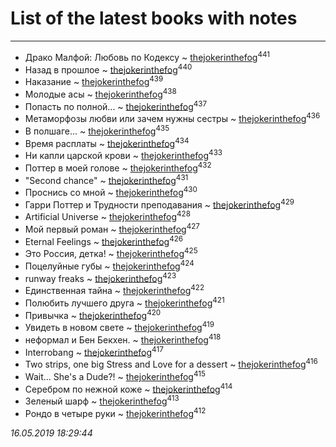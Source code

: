 # List of the latest books with notes
---

* Драко Малфой: Любовь по Кодексу ~ [thejokerinthefog](users/317/317244423-vkontakte)<sup>441</sup>
* Назад в прошлое ~ [thejokerinthefog](users/317/317244423-vkontakte)<sup>440</sup>
* Наказание ~ [thejokerinthefog](users/317/317244423-vkontakte)<sup>439</sup>
* Молодые асы ~ [thejokerinthefog](users/317/317244423-vkontakte)<sup>438</sup>
* Попасть по полной... ~ [thejokerinthefog](users/317/317244423-vkontakte)<sup>437</sup>
* Метаморфозы любви или зачем нужны сестры ~ [thejokerinthefog](users/317/317244423-vkontakte)<sup>436</sup>
* В полшаге... ~ [thejokerinthefog](users/317/317244423-vkontakte)<sup>435</sup>
* Время расплаты ~ [thejokerinthefog](users/317/317244423-vkontakte)<sup>434</sup>
* Ни капли царской крови ~ [thejokerinthefog](users/317/317244423-vkontakte)<sup>433</sup>
* Поттер в моей голове ~ [thejokerinthefog](users/317/317244423-vkontakte)<sup>432</sup>
* "Second chance" ~ [thejokerinthefog](users/317/317244423-vkontakte)<sup>431</sup>
* Проснись со мной ~ [thejokerinthefog](users/317/317244423-vkontakte)<sup>430</sup>
* Гарри Поттер и Трудности преподавания ~ [thejokerinthefog](users/317/317244423-vkontakte)<sup>429</sup>
* Artificial Universe ~ [thejokerinthefog](users/317/317244423-vkontakte)<sup>428</sup>
* Мой первый роман ~ [thejokerinthefog](users/317/317244423-vkontakte)<sup>427</sup>
* Eternal Feelings ~ [thejokerinthefog](users/317/317244423-vkontakte)<sup>426</sup>
* Это Россия, детка! ~ [thejokerinthefog](users/317/317244423-vkontakte)<sup>425</sup>
* Поцелуйные губы ~ [thejokerinthefog](users/317/317244423-vkontakte)<sup>424</sup>
* runway freaks ~ [thejokerinthefog](users/317/317244423-vkontakte)<sup>423</sup>
* Единственная тайна ~ [thejokerinthefog](users/317/317244423-vkontakte)<sup>422</sup>
* Полюбить лучшего друга ~ [thejokerinthefog](users/317/317244423-vkontakte)<sup>421</sup>
* Привычка ~ [thejokerinthefog](users/317/317244423-vkontakte)<sup>420</sup>
* Увидеть в новом свете ~ [thejokerinthefog](users/317/317244423-vkontakte)<sup>419</sup>
* неформал и Бен Бекхен. ~ [thejokerinthefog](users/317/317244423-vkontakte)<sup>418</sup>
* Interrobang ~ [thejokerinthefog](users/317/317244423-vkontakte)<sup>417</sup>
* Two strips, оne big Stress and Love for a dessert ~ [thejokerinthefog](users/317/317244423-vkontakte)<sup>416</sup>
* Wait... She's a Dude?! ~ [thejokerinthefog](users/317/317244423-vkontakte)<sup>415</sup>
* Серебром по нежной коже ~ [thejokerinthefog](users/317/317244423-vkontakte)<sup>414</sup>
* Зеленый шарф ~ [thejokerinthefog](users/317/317244423-vkontakte)<sup>413</sup>
* Рондо в четыре руки ~ [thejokerinthefog](users/317/317244423-vkontakte)<sup>412</sup>


_16.05.2019 18:29:44_
